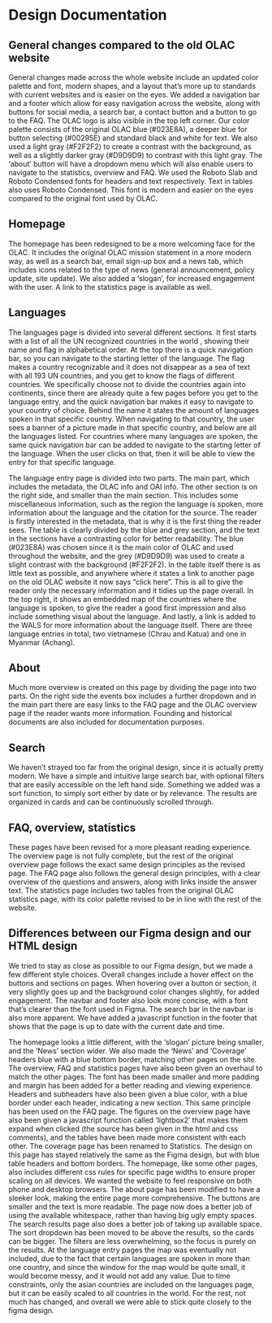 # Design Documentation

## General changes compared to the  old OLAC website
General changes made across the whole website include an updated color palette and font, modern shapes, and a layout that’s more up to standards with current websites and is easier on the eyes.
We added a navigation bar and a footer which allow for easy navigation across the website, along with buttons for social media, a search bar, a contact button and a button to go to the FAQ. The OLAC logo is also visible in the top left corner.
Our color palette consists of the original OLAC blue (#023E8A), a deeper blue for button selecting (#00295E) and standard black and white for text. We also used a light gray (#F2F2F2) to create a contrast with the background, as well as a slightly darker gray (#D9D9D9) to contrast with this light gray. The ‘about’ button will have a dropdown menu which will also enable users to navigate to the statistics, overview and FAQ. 
We used the Roboto Slab and Roboto Condensed fonts for headers and text respectively. Text in tables also uses Roboto Condensed. This font is modern and easier on the eyes compared to the original font used by OLAC.

## Homepage
The homepage has been redesigned to be a more welcoming face for the OLAC. It includes the original OLAC mission statement in a more modern way, as well as a search bar, email sign-up box and a news tab, which includes icons related to the type of news (general announcement, policy update, site update). We also added a ‘slogan’, for increased engagement with the user. A link to the statistics page is available as well.

## Languages
The languages page is divided into several different sections. It first starts with a list of all the UN recognized countries in the world , showing their name and flag in alphabetical order. At the top there is a quick navigation bar, so you can navigate to the starting letter of the language. The flag makes a country recognizable and it does not disappear as a sea of text with all 193 UN countries, and you get to know the flags of different countries. We specifically choose not to divide the countries again into continents, since there are already quite a few pages before you get to the language entry, and the quick navigation bar makes it easy to navigate to your country of choice. Behind the name it states the amount of languages spoken in that specific country. When navigating to that country, the user sees a banner of a picture made in that specific country, and below are all the languages listed.  For countries where many languages are spoken, the same quick navigation bar can be added to navigate to the starting letter of the language. When the user clicks on that, then it will be able to view the entry for that specific language. 

The language entry page is divided into two parts. The main part, which includes the metadata, the OLAC info and OAI info. The other section is on the right side, and smaller than the main section. This includes some miscellaneous information, such as the region the language is spoken, more information about the language and the citation for the source. The reader is firstly interested in the metadata, that is why it is the first thing the reader sees. The table is clearly divided by the blue and grey section, and the text in the sections have a contrasting color for better readability. The blue (#023E8A) was chosen since it is the main color of OLAC and used throughout the website, and the grey (#D9D9D9) was used to create a slight contrast with the background (#F2F2F2). In the table itself there is as little text as possible, and anywhere where it states a link to another page on the old OLAC website it now says “click here”. This is all to give the reader only the necessary information and it tidies up the page overall. In the top right, it shows an embedded map of the countries where the language is spoken, to give the reader a good first impression and also include something visual about the language. And lastly, a link is added to the WALS for more information about the language itself. There are three language entries in total, two vietnamese (Chrau and Katua) and one in Myanmar (Achang). 

## About
Much more overview is created on this page by dividing the page into two parts. On the right side the events box includes a further dropdown and in the main part there are easy links to the FAQ page and the OLAC overview page if the reader wants more information. Founding and historical documents are also included for documentation purposes.

## Search
We haven’t strayed too far from the original design, since it is actually pretty modern. We have a simple and intuitive large search bar, with optional filters that are easily accessible on the left hand side. Something we added was a sort function, to simply sort either by date or by relevance. The results are organized in cards and can be continuously scrolled through. 

## FAQ, overview, statistics
These pages have been revised for a more pleasant reading experience. The overview page is not fully complete, but the rest of the original overview page follows the exact same design principles as the revised page. The FAQ page also follows the general design principles, with a clear overview of the questions and answers, along with links inside the answer text. The statistics page includes two tables from the original OLAC statistics page, with its color palette revised to be in line with the rest of the website.

## Differences between our Figma design and our HTML design
We tried to stay as close as possible to our Figma design, but we made a few different style choices. 
Overall changes include a hover effect on the buttons and sections on pages. When hovering over a button or section, it very slightly goes up and the background color changes slightly, for added engagement. The navbar and footer also look more concise, with a font that’s clearer than the font used in Figma. The search bar in the navbar is also more apparent. We have added a javascript function in the footer that shows that the page is up to date with the current date and time.

The homepage looks a little different, with the ‘slogan’ picture being smaller, and the ‘News’ section wider. We also made the ‘News’ and ‘Coverage’ headers blue with a blue bottom border, matching other pages on the site. The overview, FAQ and statistics pages have also been given an overhaul to match the other pages. The font has been made smaller and more padding and margin has been added for a better reading and viewing experience. Headers and subheaders have also been given a blue color, with a blue border under each header, indicating a new section. This same principle has been used on the FAQ page. The figures on the overview page have also been given a javascript function called ‘lightbox2’ that makes them expand when clicked (the source has been given in the html and css comments), and the tables have been made more consistent with each other. The coverage page has been renamed to Statistics. The design on this page has stayed relatively the same as the Figma design, but with blue table headers and bottom borders. The homepage, like some other pages, also includes different css rules for specific page widths to ensure proper scaling on all devices. We wanted the website to feel responsive on both phone and desktop browsers.
The about page has been modified to have a sleeker look, making the entire page more comprehensive. The buttons are smaller and the text is more readable. The page now does a better job of using the available whitespace, rather than having big ugly empty spaces.
The search results page also does a better job of taking up available space. The sort dropdown has been moved to be above the results, so the cards can be bigger. The filters are less overwhelming, so the focus is purely on the results.
At the language entry pages the map was eventually not included, due to the fact that certain languages are spoken in more than one country, and since the window for the map would be quite small, it would become messy, and it would not add any value. Due to time constraints, only the asian countries are included on the languages page, but it can be easily scaled to all countries in the world. For the rest, not much has changed, and overall we were able to stick quite closely to the figma design. 

